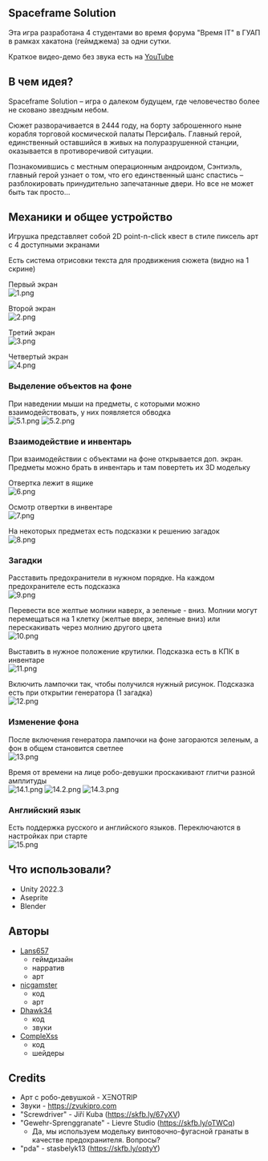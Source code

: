 ## Spaceframe Solution
Эта игра разработана 4 студентами во время форума "Время IT" в ГУАП в рамках хакатона (геймджема) за одни сутки.

Краткое видео-демо без звука есть на [YouTube](https://youtu.be/mbGU5pnDskk)

## В чем идея?
Spaceframe Solution – игра о далеком будущем, где человечество более не сковано звездным небом.

Сюжет разворачивается в 2444 году, на борту заброшенного ныне корабля торговой космической палаты Персифаль.
Главный герой, единственный оставшийся в живых на полуразрушенной станции, оказывается в противоречивой ситуации.

Познакомившись с местным операционным андроидом, Сэнтиэль, главный герой узнает о том, что его единственный шанс спастись – разблокировать принудительно запечатанные двери.
Но все не может быть так просто...

## Механики и общее устройство
Игрушка представляет собой 2D point-n-click квест в стиле пиксель арт с 4 доступными экранами

Есть система отрисовки текста для продвижения сюжета (видно на 1 скрине)

Первый экран<br/>
![1.png](images/1.png)

Второй экран<br/>
![2.png](images/2.png)

Третий экран<br/>
![3.png](images/3.png)

Четвертый экран<br/>
![4.png](images/4.png)

### Выделение объектов на фоне
При наведении мыши на предметы, с которыми можно взаимодействовать, у них появляется обводка<br/>
![5.1.png](images/5.1.png)
![5.2.png](images/5.2.png)

### Взаимодействие и инвентарь
При взаимодействии с объектами на фоне открывается доп. экран.
Предметы можно брать в инвентарь и там повертеть их 3D модельку

Отвертка лежит в ящике<br/>
![6.png](images/6.png)

Осмотр отвертки в инвентаре<br/>
![7.png](images/7.png)

На некоторых предметах есть подсказки к решению загадок<br/>
![8.png](images/8.png)

### Загадки

Расставить предохранители в нужном порядке. На каждом предохранителе есть подсказка<br/>
![9.png](images/9.png)

Перевести все желтые молнии наверх, а зеленые - вниз.
Молнии могут перемещаться на 1 клетку (желтые вверх, зеленые вниз) или перескакивать через молнию другого цвета<br/>
![10.png](images/10.png)

Выставить в нужное положение крутилки. Подсказка есть в КПК в инвентаре<br/>
![11.png](images/11.png)

Включить лампочки так, чтобы получился нужный рисунок. Подсказка есть при открытии генератора (1 загадка)<br/>
![12.png](images/12.png)

### Изменение фона
После включения генератора лампочки на фоне загораются зеленым, а фон в общем становится светлее<br/>
![13.png](images/13.png)

Время от времени на лице робо-девушки проскакивают глитчи разной амплитуды<br/>
![14.1.png](images/14.1.png)
![14.2.png](images/14.2.png)
![14.3.png](images/14.3.png)

### Английский язык
Есть поддержка русского и английского языков. Переключаются в настройках при старте<br/>
![15.png](images/15.png)

## Что использовали?
- Unity 2022.3
- Aseprite
- Blender

## Авторы
- [Lans657](https://github.com/Lans657)
  - геймдизайн
  - нарратив
  - арт
- [nicgamster](https://github.com/nicgamster)
  - код
  - арт
- [Dhawk34](https://github.com/dhawk34)
  - код
  - звуки
- [CompleXss](https://github.com/CompleXss)
  - код
  - шейдеры

## Credits
- Арт с робо-девушкой - XΞNOTRIP
- Звуки - https://zvukipro.com
- "Screwdriver" - Jiří Kuba (https://skfb.ly/67yXV)
- "Gewehr-Sprenggranate" - Lievre Studio (https://skfb.ly/oTWCq)
  - Да, мы используем модельку винтовочно-фугасной гранаты в качестве предохранителя. Вопросы?
- "pda" - stasbelyk13 (https://skfb.ly/optyY)
